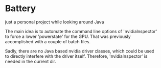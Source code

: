 # Battery
just a personal project while looking around Java

The main idea is to automate the command line options of 'nvidiaInspector' to force a lower 'powerstate' for the GPU. 
That was previously accomplished with a couple of batch files. 

Sadly, there are no Java based nvidia driver classes, which could be used to directly interfere with the driver itself. 
Therefore, 'nvidiaInspector' is needed in the current dir.
